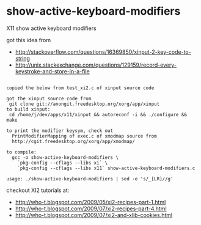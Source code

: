 # show-active-keyboard-modifiers
X11 show active keyboard modifiers

got this idea from
* http://stackoverflow.com/questions/16369850/xinput-2-key-code-to-string
* http://unix.stackexchange.com/questions/129159/record-every-keystroke-and-store-in-a-file

```Shell

copied the below from test_xi2.c of xinput source code

got the xinput source code from
 git clone git://anongit.freedesktop.org/xorg/app/xinput
to build xinput:
 cd /home/j/dev/apps/x11/xinput && autoreconf -i && ./configure && make

to print the modifier keysym, check out
  PrintModifierMapping of exec.c of xmodmap source from
  http://cgit.freedesktop.org/xorg/app/xmodmap/

to compile:
  gcc -o show-active-keyboard-modifiers \
    `pkg-config --cflags --libs xi` \
    `pkg-config --cflags --libs x11` show-active-keyboard-modifiers.c

usage: ./show-active-keyboard-modifiers | sed -e 's/_[LR]//g'

```

checkout XI2 tutorials at:
* http://who-t.blogspot.com/2009/05/xi2-recipes-part-1.html
* http://who-t.blogspot.com/2009/07/xi2-recipes-part-4.html
* http://who-t.blogspot.com/2009/07/xi2-and-xlib-cookies.html

